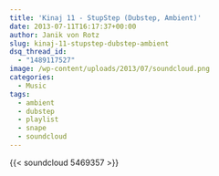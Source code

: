 ```yaml
---
title: 'Kinaj 11 - StupStep (Dubstep, Ambient)'
date: 2013-07-11T16:17:37+00:00
author: Janik von Rotz
slug: kinaj-11-stupstep-dubstep-ambient
dsq_thread_id:
  - "1489117527"
image: /wp-content/uploads/2013/07/soundcloud.png
categories:
  - Music
tags:
  - ambient
  - dubstep
  - playlist
  - snape
  - soundcloud
---
```

{{< soundcloud 5469357 >}}